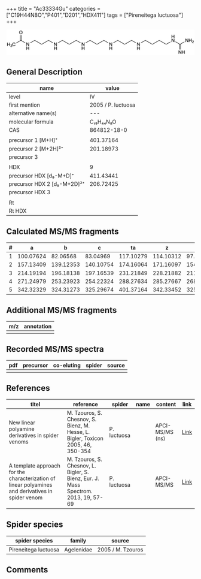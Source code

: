 +++
title = "Ac33334Gu"
categories = ["C19H44N8O","P401","D201","HDX411"]
tags = ["Pireneitega luctuosa"]
+++

![](/img/Ac33334Gu.png)

## General Description

| name                        | value              |
|-----------------------------|--------------------|
| level                       | IV                 |
| first mention               | 2005 / P. luctuosa |
| alternative name(s)         | ---                |
| molecular formula           | C₁₉H₄₄N₈O          |
| CAS                         | 864812-18-0        |
|                             |                    |
| precursor 1 [M+H]⁺          | 401.37164          |
| precursor 2 [M+2H]²⁺        | 201.18973          |
| precursor 3                 |                    |
|                             |                    |
| HDX                         | 9                  |
| precursor HDX   [d₉-M+D]⁺   | 411.43441          |
| precursor HDX 2 [d₉-M+2D]²⁺ | 206.72425          |
| precursor HDX 3             |                    |
|                             |                    |
| Rt                          |                    |
| Rt HDX                      |                    |

## Calculated MS/MS fragments

| # | a         | b         | c         | ta        | z         | y         | tz        |
|---|-----------|-----------|-----------|-----------|-----------|-----------|-----------|
| 1 | 100.07624 | 82.06568  | 83.04969  | 117.10279 | 114.10312 | 97.07657  | 131.12967 |
| 2 | 157.13409 | 139.12353 | 140.10754 | 174.16064 | 171.16097 | 154.13442 | 188.18752 |
| 3 | 214.19194 | 196.18138 | 197.16539 | 231.21849 | 228.21882 | 211.19227 | 245.24537 |
| 4 | 271.24979 | 253.23923 | 254.22324 | 288.27634 | 285.27667 | 268.25012 | 302.30322 |
| 5 | 342.32329 | 324.31273 | 325.29674 | 401.37164 | 342.33452 | 325.30797 | 359.36107 |

## Additional MS/MS fragments

| m/z       | annotation |
|-----------|------------|
|           |            |

## Recorded MS/MS spectra

| pdf | precursor | co-eluting | spider    | source                              |
|-----|-----------|------------|-----------|-------------------------------------|
|     |           |            |           |                                     |

## References

| titel                                                                                             | reference                                                                           | spider      | name | content         | link                                                                                    |
|---------------------------------------------------------------------------------------------------|-------------------------------------------------------------------------------------|-------------|------|-----------------|-----------------------------------------------------------------------------------------|
| New linear polyamine derivatives in spider venoms                                                 | M. Tzouros, S. Chesnov, S. Bienz, M. Hesse, L. Bigler, Toxicon 2005, 46, 350-354    | P. luctuosa |      | APCI-MS/MS (ns) | [Link](https://www.sciencedirect.com/science/article/pii/S0041010105001613?via%3Dihub)| |
| A template approach for the characterization of linear polyamines and derivatives in spider venom | M. Tzouros, S. Chesnov, L. Bigler, S. Bienz, Eur. J. Mass Spectrom. 2013, 19, 57-69 | P. luctuosa |      | APCI-MS/MS      | [Link](https://journals.sagepub.com/doi/10.1255/ejms.1213)                              |

## Spider species

| spider species       | family     | source            |
|----------------------|------------|-------------------|
| Pireneitega luctuosa | Agelenidae | 2005 / M. Tzouros |

## Comments